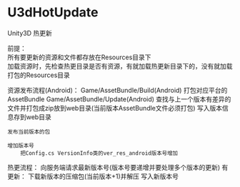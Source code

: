 # U3dHotUpdate
Unity3D 热更新


前提：    
	所有要更新的资源和文件都存放在Resources目录下   
	加载资源时，先检查热更目录是否有资源，有就加载热更新目录下的，没有就加载打包的Resources目录

资源发布流程(Android)：
	Game/AssetBundle/Build(Android)
		打包对应平台的AssetBundle
	Game/AssetBundle/Update(Android)
		查找与上一个版本有差异的文件并打包成zip放到web目录(当前版本AssetBundle文件必须打包)
		写入版本信息存到web目录

	发布当前版本的包

	增加版本号
		把Config.cs VersionInfo类的ver_res_android版本号增加
	

热更流程：
	向服务端请求最新版本号(版本号要递增并要处理多个版本的更新)
		有更新：
			下载新版本的压缩包(当前版本+1)并解压
			写入新版本号
